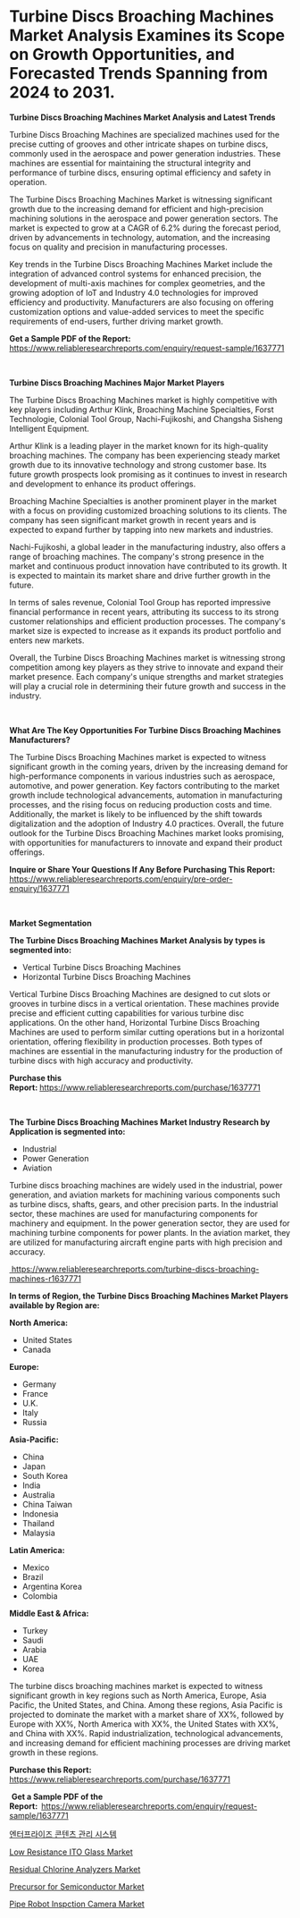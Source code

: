 <p><h1>Turbine Discs Broaching Machines Market Analysis Examines its Scope on Growth Opportunities, and Forecasted Trends Spanning from 2024 to 2031.</h1></p><p><strong>Turbine Discs Broaching Machines Market Analysis and Latest Trends</strong></p>
<p><p>Turbine Discs Broaching Machines are specialized machines used for the precise cutting of grooves and other intricate shapes on turbine discs, commonly used in the aerospace and power generation industries. These machines are essential for maintaining the structural integrity and performance of turbine discs, ensuring optimal efficiency and safety in operation.</p><p>The Turbine Discs Broaching Machines Market is witnessing significant growth due to the increasing demand for efficient and high-precision machining solutions in the aerospace and power generation sectors. The market is expected to grow at a CAGR of 6.2% during the forecast period, driven by advancements in technology, automation, and the increasing focus on quality and precision in manufacturing processes.</p><p>Key trends in the Turbine Discs Broaching Machines Market include the integration of advanced control systems for enhanced precision, the development of multi-axis machines for complex geometries, and the growing adoption of IoT and Industry 4.0 technologies for improved efficiency and productivity. Manufacturers are also focusing on offering customization options and value-added services to meet the specific requirements of end-users, further driving market growth.</p></p>
<p><strong>Get a Sample PDF of the Report:&nbsp;</strong> <a href="https://www.reliableresearchreports.com/enquiry/request-sample/1637771">https://www.reliableresearchreports.com/enquiry/request-sample/1637771</a></p>
<p>&nbsp;</p>
<p><strong>Turbine Discs Broaching Machines Major Market Players</strong></p>
<p><p>The Turbine Discs Broaching Machines market is highly competitive with key players including Arthur Klink, Broaching Machine Specialties, Forst Technologie, Colonial Tool Group, Nachi-Fujikoshi, and Changsha Sisheng Intelligent Equipment. </p><p>Arthur Klink is a leading player in the market known for its high-quality broaching machines. The company has been experiencing steady market growth due to its innovative technology and strong customer base. Its future growth prospects look promising as it continues to invest in research and development to enhance its product offerings.</p><p>Broaching Machine Specialties is another prominent player in the market with a focus on providing customized broaching solutions to its clients. The company has seen significant market growth in recent years and is expected to expand further by tapping into new markets and industries.</p><p>Nachi-Fujikoshi, a global leader in the manufacturing industry, also offers a range of broaching machines. The company's strong presence in the market and continuous product innovation have contributed to its growth. It is expected to maintain its market share and drive further growth in the future.</p><p>In terms of sales revenue, Colonial Tool Group has reported impressive financial performance in recent years, attributing its success to its strong customer relationships and efficient production processes. The company's market size is expected to increase as it expands its product portfolio and enters new markets.</p><p>Overall, the Turbine Discs Broaching Machines market is witnessing strong competition among key players as they strive to innovate and expand their market presence. Each company's unique strengths and market strategies will play a crucial role in determining their future growth and success in the industry.</p></p>
<p>&nbsp;</p>
<p><strong>What Are The Key Opportunities For Turbine Discs Broaching Machines Manufacturers?</strong></p>
<p><p>The Turbine Discs Broaching Machines market is expected to witness significant growth in the coming years, driven by the increasing demand for high-performance components in various industries such as aerospace, automotive, and power generation. Key factors contributing to the market growth include technological advancements, automation in manufacturing processes, and the rising focus on reducing production costs and time. Additionally, the market is likely to be influenced by the shift towards digitalization and the adoption of Industry 4.0 practices. Overall, the future outlook for the Turbine Discs Broaching Machines market looks promising, with opportunities for manufacturers to innovate and expand their product offerings.</p></p>
<p><strong>Inquire or Share Your Questions If Any Before Purchasing This Report:</strong> <a href="https://www.reliableresearchreports.com/enquiry/pre-order-enquiry/1637771">https://www.reliableresearchreports.com/enquiry/pre-order-enquiry/1637771</a></p>
<p>&nbsp;</p>
<p><strong>Market Segmentation</strong></p>
<p><strong>The Turbine Discs Broaching Machines Market Analysis by types is segmented into:</strong></p>
<p><ul><li>Vertical Turbine Discs Broaching Machines</li><li>Horizontal Turbine Discs Broaching Machines</li></ul></p>
<p><p>Vertical Turbine Discs Broaching Machines are designed to cut slots or grooves in turbine discs in a vertical orientation. These machines provide precise and efficient cutting capabilities for various turbine disc applications. On the other hand, Horizontal Turbine Discs Broaching Machines are used to perform similar cutting operations but in a horizontal orientation, offering flexibility in production processes. Both types of machines are essential in the manufacturing industry for the production of turbine discs with high accuracy and productivity.</p></p>
<p><strong>Purchase this Report:&nbsp;</strong><a href="https://www.reliableresearchreports.com/purchase/1637771">https://www.reliableresearchreports.com/purchase/1637771</a></p>
<p>&nbsp;</p>
<p><strong>The Turbine Discs Broaching Machines Market Industry Research by Application is segmented into:</strong></p>
<p><ul><li>Industrial</li><li>Power Generation</li><li>Aviation</li></ul></p>
<p><p>Turbine discs broaching machines are widely used in the industrial, power generation, and aviation markets for machining various components such as turbine discs, shafts, gears, and other precision parts. In the industrial sector, these machines are used for manufacturing components for machinery and equipment. In the power generation sector, they are used for machining turbine components for power plants. In the aviation market, they are utilized for manufacturing aircraft engine parts with high precision and accuracy.</p></p>
<p><a href="https://www.reliableresearchreports.com/turbine-discs-broaching-machines-r1637771">&nbsp;https://www.reliableresearchreports.com/turbine-discs-broaching-machines-r1637771</a></p>
<p><strong>In terms of Region, the Turbine Discs Broaching Machines Market Players available by Region are:</strong></p>
<p>
    <p> <strong> North America: </strong>
        <ul>
            <li>United States</li>
            <li>Canada</li>
        </ul>
        </p> 
    <p> <strong> Europe: </strong>
        <ul>
            <li>Germany</li>
            <li>France</li>
            <li>U.K.</li>
            <li>Italy</li>
            <li>Russia</li>
        </ul>
        </p> 
    <p> <strong> Asia-Pacific: </strong>
        <ul>
            <li>China</li>
            <li>Japan</li>
            <li>South Korea</li>
            <li>India</li>
            <li>Australia</li>
            <li>China Taiwan</li>
            <li>Indonesia</li>
            <li>Thailand</li>
            <li>Malaysia</li>
        </ul>
        </p> 
    <p> <strong> Latin America: </strong>
        <ul>
            <li>Mexico</li>
            <li>Brazil</li>
            <li>Argentina Korea</li>
            <li>Colombia</li>
        </ul>
        </p> 
    <p> <strong> Middle East & Africa: </strong>
        <ul>
            <li>Turkey</li>
            <li>Saudi</li>
            <li>Arabia</li>
            <li>UAE</li>
            <li>Korea</li>
        </ul>
    </p>
    </p>
<p><p>The turbine discs broaching machines market is expected to witness significant growth in key regions such as North America, Europe, Asia Pacific, the United States, and China. Among these regions, Asia Pacific is projected to dominate the market with a market share of XX%, followed by Europe with XX%, North America with XX%, the United States with XX%, and China with XX%. Rapid industrialization, technological advancements, and increasing demand for efficient machining processes are driving market growth in these regions.</p></p>
<p><strong>Purchase this Report: </strong><a href="https://www.reliableresearchreports.com/purchase/1637771">https://www.reliableresearchreports.com/purchase/1637771</a></p>
<p>&nbsp;<strong>Get a Sample PDF of the Report:&nbsp;&nbsp;</strong><a href="https://www.reliableresearchreports.com/enquiry/request-sample/1637771">https://www.reliableresearchreports.com/enquiry/request-sample/1637771</a></p>
<p><strong></strong></p>
<p><p><a href="https://github.com/TitusBoyer1/Market-Research-Report-List-1/blob/main/618537554986.md">엔터프라이즈 콘텐츠 관리 시스템</a></p><p><a href="https://issuu.com/reportprime-2/docs/low-resistance-ito-glass-market-size-2030.pptx">Low Resistance ITO Glass Market</a></p><p><a href="https://www.linkedin.com/pulse/residual-chlorine-analyzers-market-research-report-its-history-xgsff">Residual Chlorine Analyzers Market</a></p><p><a href="https://github.com/yemakinde/Market-Research-Report-List-2/blob/main/precursor-for-semiconductor-market.md">Precursor for Semiconductor Market</a></p><p><a href="https://github.com/Alonsoolds3wq1d81czn8rbol/Market-Research-Report-List-2/blob/main/pipe-robot-inspction-camera-market.md">Pipe Robot Inspction Camera Market</a></p></p>